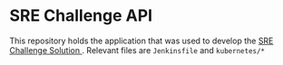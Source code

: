 # SRE Challenge API 

This repository holds the application that was used to develop the [SRE Challenge Solution
](https://github.com/davismar98/sre-challenge).
Relevant files are `Jenkinsfile` and `kubernetes/*` 